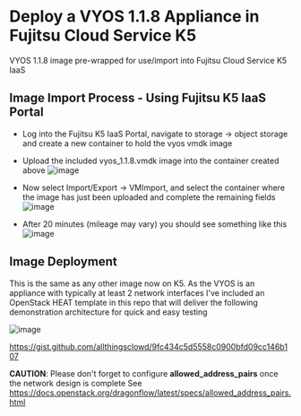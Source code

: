 # Deploy a VYOS 1.1.8 Appliance in Fujitsu Cloud Service K5
VYOS 1.1.8 image pre-wrapped for use/import into Fujitsu Cloud Service K5 IaaS

## Image Import Process - Using Fujitsu K5 IaaS Portal
 - Log into the Fujitsu K5 IaaS Portal, navigate to storage -> object storage and create a new container to hold the vyos vmdk image
 - Upload the included vyos_1.1.8.vmdk image into the container created above 
![image](https://user-images.githubusercontent.com/9472095/36319170-f9d3bb68-1339-11e8-8666-451e6dd18d1b.png)

 - Now select Import/Export -> VMImport, and select the container where the image has just been uploaded and complete the remaining fields
 ![image](https://user-images.githubusercontent.com/9472095/36319429-d3067934-133a-11e8-9f08-4847d47ebd37.png)

- After 20 minutes (mileage may vary) you should see something like this
![image](https://user-images.githubusercontent.com/9472095/36319260-46e6f690-133a-11e8-8a4e-45c1c5d51edf.png)

## Image Deployment
This is the same as any other image now on K5. As the VYOS is an appliance with typically at least 2 network interfaces I've included an OpenStack HEAT template in this repo that will deliver the following demonstration architecture for quick and easy testing

![image](https://user-images.githubusercontent.com/9472095/36318162-ebe4e5d4-1336-11e8-9acb-e49470fe211d.png)

https://gist.github.com/allthingsclowd/9fc434c5d5558c0900bfd09cc146b107

__CAUTION__: Please don't forget to configure **__allowed_address_pairs__** once the network design is complete
See https://docs.openstack.org/dragonflow/latest/specs/allowed_address_pairs.html
